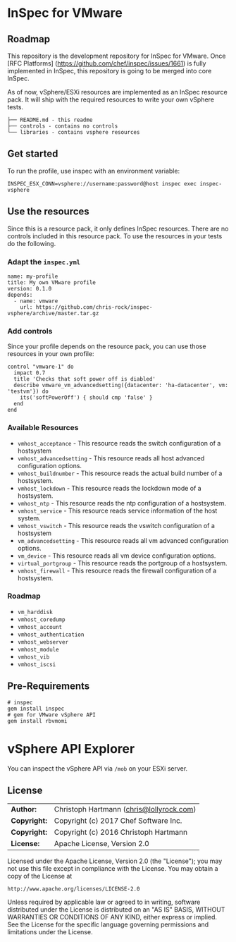 # InSpec for VMware

## Roadmap

This repository is the development repository for InSpec for VMware. Once [RFC Platforms]
(https://github.com/chef/inspec/issues/1661) is fully implemented in InSpec, this repository 
is going to be merged into core InSpec.

As of now, vSphere/ESXi resources are implemented as an InSpec resource pack. It will ship with 
the required resources to write your own vSphere tests.

```
├── README.md - this readme
├── controls - contains no controls
└── libraries - contains vsphere resources
```

## Get started

To run the profile, use inspec with an environment variable:

`INSPEC_ESX_CONN=vsphere://username:password@host inspec exec inspec-vsphere`

## Use the resources

Since this is a resource pack, it only defines InSpec resources. There are no controls included 
in this resource pack. To use the resources in your tests do the following.

### Adapt the `inspec.yml`

```
name: my-profile
title: My own VMware profile
version: 0.1.0
depends:
  - name: vmware
    url: https://github.com/chris-rock/inspec-vsphere/archive/master.tar.gz
```

### Add controls

Since your profile depends on the resource pack, you can use those resources in your own profile:

```
control "vmware-1" do
  impact 0.7
  title 'Checks that soft power off is diabled'
  describe vmware_vm_advancedsetting({datacenter: 'ha-datacenter', vm: 'testvm'}) do
    its('softPowerOff') { should cmp 'false' }
  end
end
```

### Available Resources

 * `vmhost_acceptance` - This resource reads the switch configuration of a hostsystem
 * `vmhost_advancedsetting` - This resource reads all host advanced configuration options.
 * `vmhost_buildnumber` - This resource reads the actual build number of a hostsystem.
 * `vmhost_lockdown` - This resource reads the lockdown mode of a hostsystem.
 * `vmhost_ntp` - This resource reads the ntp configuration of a hostsystem.
 * `vmhost_service` - This resource reads service information of the host system.
 * `vmhost_vswitch` - This resource reads the vswitch configuration of a hostsystem
 * `vm_advancedsetting` - This resource reads all vm advanced configuration options.
 * `vm_device` - This resource reads all vm device configuration options.
 * `virtual_portgroup` - This resource reads the portgroup of a hostsystem.
 * `vmhost_firewall` - This resource reads the firewall configuration of a hostsystem.

### Roadmap

 * `vm_harddisk`
 * `vmhost_coredump`
 * `vmhost_account`
 * `vmhost_authentication`
 * `vmhost_webserver`
 * `vmhost_module`
 * `vmhost_vib`
 * `vmhost_iscsi`

## Pre-Requirements

```
# inspec
gem install inspec
# gem for VMware vSphere API
gem install rbvmomi
```

# vSphere API Explorer

You can inspect the vSphere API via `/mob` on your ESXi server.

## License

|  |  |
| ------ | --- |
| **Author:** | Christoph Hartmann (<chris@lollyrock.com>) |
| **Copyright:** | Copyright (c) 2017 Chef Software Inc. |
| **Copyright:** | Copyright (c) 2016 Christoph Hartmann |
| **License:** | Apache License, Version 2.0 |

Licensed under the Apache License, Version 2.0 (the "License");
you may not use this file except in compliance with the License.
You may obtain a copy of the License at

    http://www.apache.org/licenses/LICENSE-2.0

Unless required by applicable law or agreed to in writing, software
distributed under the License is distributed on an "AS IS" BASIS,
WITHOUT WARRANTIES OR CONDITIONS OF ANY KIND, either express or implied.
See the License for the specific language governing permissions and
limitations under the License.
